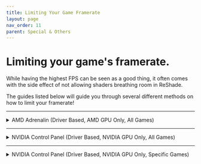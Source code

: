 ```yaml
---
title: Limiting Your Game Framerate
layout: page
nav_order: 11
parent: Special & Others
---
```


# Limiting your game's framerate.

While having the highest FPS can be seen as a good thing, it often comes with the side effect of not allowing shaders breathing room in ReShade.

The guides listed below will guide you through several different methods on how to limit your framerate!

-----

<details markdown="block">
<summary>AMD Adrenalin (Driver Based, AMD GPU Only, All Games)</summary>

This guide will provide you with the basics to limit your framerate using AMD Adrenalin's `Frame rate target control` function.

Keep in mind that this works globally, so it will force the framerate to what you set for ALL games on your system.

<h3>Step 1. - Open Adrenalin:

* __Easiest Method__ - Right click your desktop wallpaper, and click `AMD Software꞉ Adrenalin Edition`.

    <div class="figure">
    <img style="max-width: 100%; display: block; padding-block: 1rem" src="./images/limiting_game_fps/amd_desktop_context_menu.jpg"/>

* Alternative Method - Search `Adrenalin` in the Windows Search Bar.

    <div class="figure">
    <img style="max-width: 100%; display: block; padding-block: 1rem" src="./images/limiting_game_fps/amd_start_search_software.jpg"/>

<h3>Step 2. - Enabling "Frame rate target control":</h3>

1. Click `Gaming` on the top most bar of the `Adrenaline` software, and then click `Graphics` in the second bar that has now appeared.

    <div class="figure">
    <img style="max-width: 100%; display: block; padding-block: 1rem" src="./images/limiting_game_fps/amd_graphics_gaming_highlight.jpg"/>

2. Scroll down to the `Advanced` portion of the `Graphics` tab and enable `Frame rate target control`.

    <div class="figure">
    <img style="max-width: 100%; display: block; padding-block: 1rem" src="./images/limiting_game_fps/amd_enable_frtc.jpg"/>

3. Tune `Frame rate target control` to have the desired `Max FPS`.
    <div class="figure">

    <img style="max-width: 100%; display: block; padding-block: 1rem" src="./images/limiting_game_fps/amd_frtc_tune.jpg"/>

</details>

-----

<details markdown="block">
<summary>NVIDIA Control Panel (Driver Based, NVIDIA GPU Only, All Games)</summary>

This guide will provide you with the basics to limit your framerate using NVIDIA's Control Panel `3D Settings` options for `Max Frame Rate`.

Keep in mind that this works globally, so it will force the framerate to what you set for ALL games on your system.

<h3>Step 1. - Open NVIDIA Control Panel:</h3>

* __Easiest Method__ - Right click your desktop wallpaper, and click `NVIDIA Control Panel`.

* Alternative Method - Search `NVIDIA Control Panel` in the Windows Search Bar.

<h3>Step 2. - Adjust the 3D Global Settings:

1. On the left hand corner, click `Manage 3D Settings`.
2. Ensure that you are within the `Global Settings` tab.
3. Enable `Max Frame Rate`.
4. Set the desired framerate between values 20 and 1000.

</details>

-----

<details markdown="block">
<summary>NVIDIA Control Panel (Driver Based, NVIDIA GPU Only, Specific Games)</summary>

This guide will provide you with the basics to limit your framerate using NVIDIA's Control Panel `3D Settings` options for `Max Frame Rate`.

Keep in mind that this works for only the game you set, so it will force the framerate to what you set for just the game you select.

<h3>Step 1. - Open NVIDIA Control Panel:</h3>

* __Easiest Method__ - Right click your desktop wallpaper, and click `NVIDIA Control Panel`.

* Alternative Method - Search `NVIDIA Control Panel` in the Windows Search Bar.

<h3>Step 2. - Adjust the 3D Global Settings:

1. On the left hand corner, click `Manage 3D Settings`.
2. Ensure that you are within the `Program Settings` tab.
3. Click the option on the right of the `Program`
3. Enable `Max Frame Rate`.
4. Set the desired framerate between values 20 and 1000.

</details>